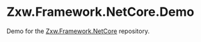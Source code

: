 # Zxw.Framework.NetCore.Demo
Demo for the [Zxw.Framework.NetCore](https://github.com/VictorTzeng/Zxw.Framework.NetCore) repository. 

